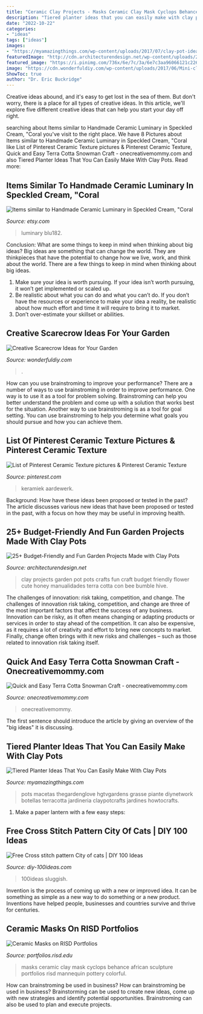```yaml
---
title: "Ceramic Clay Projects - Masks Ceramic Clay Mask Cyclops Behance African Sculpture Portfolios Risd Mannequin Pottery Colorful"
description: "Tiered planter ideas that you can easily make with clay pots"
date: "2022-10-22"
categories:
- "ideas"
tags: ["ideas"]
images:
- "https://myamazingthings.com/wp-content/uploads/2017/07/clay-pot-ideas-5.jpeg"
featuredImage: "http://cdn.architecturendesign.net/wp-content/uploads/2015/05/AD-Clay-Pot-Garden-Projects-10.jpg"
featured_image: "https://i.pinimg.com/736x/6e/7c/3a/6e7c3aa96066121c22674edd01598f7b.jpg"
image: "https://cdn.wonderfuldiy.com/wp-content/uploads/2017/06/Mini-clay-pot-scarecrow.jpg"
ShowToc: true
author: "Dr. Eric Buckridge"
---
```



Creative ideas abound, and it's easy to get lost in the sea of them. But don't worry, there is a place for all types of creative ideas. In this article, we'll explore five different creative ideas that can help you start your day off right.

	

		
searching about Items similar to Handmade Ceramic Luminary in Speckled Cream, &quot;Coral you've visit to the right place. We have 8 Pictures about Items similar to Handmade Ceramic Luminary in Speckled Cream, &quot;Coral like List of Pinterest Ceramic Texture pictures &amp; Pinterest Ceramic Texture, Quick and Easy Terra Cotta Snowman Craft - onecreativemommy.com and also Tiered Planter Ideas That You Can Easily Make With Clay Pots. Read more:
		
    
## Items Similar To Handmade Ceramic Luminary In Speckled Cream, &quot;Coral

<img loading=lazy src="https://img1.etsystatic.com/024/1/6826456/il_570xN.506820623_hc3n.jpg" onerror="this.onerror=null;this.src='https://tse4.mm.bing.net/th?id=OIP.6pRAxaamEGe4GIatfF0o2QHaKo&amp;pid=15.1';" alt="Items similar to Handmade Ceramic Luminary in Speckled Cream, &quot;Coral">

_Source: etsy.com_

>luminary blu182. 

	

Conclusion: What are some things to keep in mind when thinking about big ideas?
Big ideas are something that can change the world. They are thinkpieces that have the potential to change how we live, work, and think about the world. There are a few things to keep in mind when thinking about big ideas. 
1. Make sure your idea is worth pursuing. If your idea isn’t worth pursuing, it won’t get implemented or scaled up. 
2. Be realistic about what you can do and what you can’t do. If you don’t have the resources or experience to make your idea a reality, be realistic about how much effort and time it will require to bring it to market. 
3. Don’t over-estimate your skillset or abilities.

    
## Creative Scarecrow Ideas For Your Garden

<img loading=lazy src="https://cdn.wonderfuldiy.com/wp-content/uploads/2017/06/Mini-clay-pot-scarecrow.jpg" onerror="this.onerror=null;this.src='https://tse3.mm.bing.net/th?id=OIP.lKzraHNikZmigcZ59EyRwQHaLG&amp;pid=15.1';" alt="Creative Scarecrow Ideas for Your Garden">

_Source: wonderfuldiy.com_

>. 

	

How can you use brainstroming to improve your performance?
There are a number of ways to use brainstroming in order to improve performance. One way is to use it as a tool for problem solving. Brainstroming can help you better understand the problem and come up with a solution that works best for the situation. Another way to use brainstroming is as a tool for goal setting. You can use brainstroming to help you determine what goals you should pursue and how you can achieve them.

    
## List Of Pinterest Ceramic Texture Pictures &amp; Pinterest Ceramic Texture

<img loading=lazy src="https://i.pinimg.com/736x/6e/7c/3a/6e7c3aa96066121c22674edd01598f7b.jpg" onerror="this.onerror=null;this.src='https://tse1.mm.bing.net/th?id=OIP.n7dFISF5CXaQm6Toh_hnFgHaJ4&amp;pid=15.1';" alt="List of Pinterest Ceramic Texture pictures &amp; Pinterest Ceramic Texture">

_Source: pinterest.com_

>keramiek aardewerk. 

	

Background: How have these ideas been proposed or tested in the past?
The article discusses various new ideas that have been proposed or tested in the past, with a focus on how they may be useful in improving health.

    
## 25+ Budget-Friendly And Fun Garden Projects Made With Clay Pots

<img loading=lazy src="http://cdn.architecturendesign.net/wp-content/uploads/2015/05/AD-Clay-Pot-Garden-Projects-10.jpg" onerror="this.onerror=null;this.src='https://tse1.mm.bing.net/th?id=OIP.WZSz21KrV3SEG4mWiS2zPQHaLG&amp;pid=15.1';" alt="25+ Budget-Friendly and Fun Garden Projects Made with Clay Pots">

_Source: architecturendesign.net_

>clay projects garden pot pots crafts fun craft budget friendly flower cute honey manualidades terra cotta con bee bumble hive. 

	

The challenges of innovation: risk taking, competition, and change.
The challenges of innovation risk taking, competition, and change are three of the most important factors that affect the success of any business. Innovation can be risky, as it often means changing or adapting products or services in order to stay ahead of the competition. It can also be expensive, as it requires a lot of creativity and effort to bring new concepts to market. Finally, change often brings with it new risks and challenges – such as those related to innovation risk taking itself.

    
## Quick And Easy Terra Cotta Snowman Craft - Onecreativemommy.com

<img loading=lazy src="https://onecreativemommy.com/wp-content/uploads/2012/11/full.jpg" onerror="this.onerror=null;this.src='https://tse3.mm.bing.net/th?id=OIP.jgEA5vNpYF2eRpwlJVWCEAHaLE&amp;pid=15.1';" alt="Quick and Easy Terra Cotta Snowman Craft - onecreativemommy.com">

_Source: onecreativemommy.com_

>onecreativemommy. 

	

The first sentence should introduce the article by giving an overview of the "big ideas" it is discussing.

    
## Tiered Planter Ideas That You Can Easily Make With Clay Pots

<img loading=lazy src="https://myamazingthings.com/wp-content/uploads/2017/07/clay-pot-ideas-5.jpeg" onerror="this.onerror=null;this.src='https://tse3.mm.bing.net/th?id=OIP.E8Wz8UGR_xs_H9BitXGH0QHaLH&amp;pid=15.1';" alt="Tiered Planter Ideas That You Can Easily Make With Clay Pots">

_Source: myamazingthings.com_

>pots macetas thegardenglove hgtvgardens grasse piante diynetwork botellas terracotta jardineria claypotcrafts jardines howtocrafts. 

	

1. Make a paper lantern with a few easy steps:

    
## Free Cross Stitch Pattern City Of Cats | DIY 100 Ideas

<img loading=lazy src="https://diy-100ideas.com/wp-content/uploads/2016/03/city-of-cats-cross-stitch-pattern-4.jpg" onerror="this.onerror=null;this.src='https://tse2.mm.bing.net/th?id=OIP.TNMdfFYUz8U1ieSjmIE_twHaPs&amp;pid=15.1';" alt="Free Cross stitch pattern City of cats | DIY 100 Ideas">

_Source: diy-100ideas.com_

>100ideas sluggish. 

	

Invention is the process of coming up with a new or improved idea. It can be something as simple as a new way to do something or a new product. Inventions have helped people, businesses and countries survive and thrive for centuries.

    
## Ceramic Masks On RISD Portfolios

<img loading=lazy src="https://m1.behance.net/rendition/modules/32448159/disp/9c2f289b3e164308af0a290da2b8ca1b.JPG" onerror="this.onerror=null;this.src='https://tse3.mm.bing.net/th?id=OIP.Y1OtWnjRCn3KIS9cMDkT2QHaLD&amp;pid=15.1';" alt="Ceramic Masks on RISD Portfolios">

_Source: portfolios.risd.edu_

>masks ceramic clay mask cyclops behance african sculpture portfolios risd mannequin pottery colorful. 

	

How can brainstroming be used in business?
How can brainstroming be used in business? Brainstorming can be used to create new ideas, come up with new strategies and identify potential opportunities. Brainstroming can also be used to plan and execute projects.

